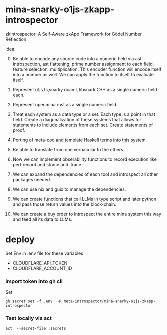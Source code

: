# mina-snarky-o1js-zkapp-introspector

zkIntrospector: A Self-Aware zkApp Framework for Gödel Number Reflection


idea:

0. Be able to encode any source code into a numeric field via
ast introspection, ast flattening, prime number assignment to each field, 
feature selection, multiplication. 
This encoder function will encode itself into a number as well.
We can apply the function to itself to evaluate itself.

1. Represent o1js ts,snarky ocaml, libsnark C++ as a single numeric field each.
2. Represent openmina rust as a single numeric field.

3. Treat each system as a data type or a set. Each type is a point in that field. 
Create a diagonalization of these systems that allows for statements to include elements from each set.
Create statements of proof. 
4. Porting of meta-coq and template Haskell terms into this system.
5. Be able to translate from one vernacular to the others.
6. Now we can implement obserability functions to record execution like perf record and strace and ltrace.
7. We can expand the dependencies of each tool and introspect all other packages needed.
8. We can use nix and guix to manage the dependencies.
9. We can create functions that call LLMs in type script and later python and pass those return values into the block-chain.
10. We can create a buy order to introspect the entire mina system this way and feed all its data to LLMs.



# deploy

Set Env in .env file for these variables
* CLOUDFLARE_API_TOKEN
* CLOUDFLARE_ACCOUNT_ID


### import token into gh cli
Set
```
gh secret set -f .env  -R meta-introspector/mina-snarky-o1js-zkapp-introspector

```

### Test locally via act

```
act  --secret-file .secrets
```
